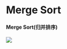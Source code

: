 # Merge Sort

#### Merge Sort(归并排序)
![](https://lh3.googleusercontent.com/nmjJQSHKs72QureU6Qcz2z7d9IVRBKPYnwxil4hytH9q9FxRZwyY4-9HaObu-JTb-ARz4irIN5GTIckjYOccMNlpt78eoCHNyLVYPztZwvmHKtjIcRlMjv2CHThVcBJ4eYkF95Vxrvl-lIn3PZS8lTSBMJF3Or6zoSBvA0zlJAP5ZIJh3DfK52uEpDSNgQ0kD6SXoVRpqN1uh3uyyg0JNMcuzMr0bfzdvLY-_eFLFwdGCrfzZvjnmqQT_OitaEBl-w9djOFxsRJO50C2KriRPuwtP3imvLoGSAPwKVnxE0s4wzFl5q5UvCUWWLaaLKDACv92jog0fLADc6UXsMCp2XQ6T4heZbs7Ewd0AP6rLLtkup45ik-mrKHSDRucrDNcpXE0PVpZGLJKH9bOUNAudIDJpP513XhqTjxwWmsSNDuxm7hH_ApZIXXkhyuHvJVgPr62MEkNkq2Y_GSLd4yp7FTcMQBwGB7gx8N1lnvMnHFCZeAjxDgDYr9zbEDqrZyY_KlAvAbTZxtaYr17V5Vpn3whYAaE-EP6xLFz79vO_kYEaTZKwpBdnkd_Z2prbPSYo3gC-TvdHXOgiQhs6IKrQRnAuGc4Vg3kXoWU03Uz_8lDf9QfKlKUN0Ugbo9Nhldkl_WCb0Dg48E9r1zRL_7GmgojuJImu8w=w811-h505-no)
